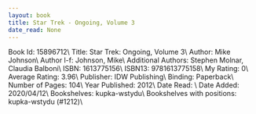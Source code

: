 ```yaml
---
layout: book
title: Star Trek - Ongoing, Volume 3
date_read: None
---
```


Book Id: 15896712\ 
Title: Star Trek: Ongoing, Volume 3\ 
Author: Mike Johnson\ 
Author l-f: Johnson, Mike\ 
Additional Authors: Stephen Molnar, Claudia Balboni\ 
ISBN: 1613775156\ 
ISBN13: 9781613775158\ 
My Rating: 0\ 
Average Rating: 3.96\ 
Publisher: IDW Publishing\ 
Binding: Paperback\ 
Number of Pages: 104\ 
Year Published: 2012\ 
Date Read: \ 
Date Added: 2020/04/12\ 
Bookshelves: kupka-wstydu\ 
Bookshelves with positions: kupka-wstydu (#1212)\ 


